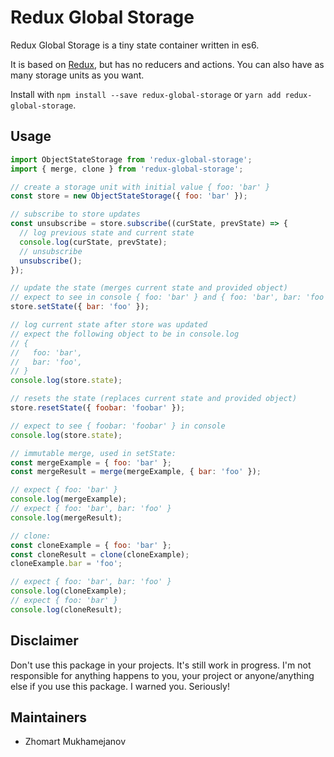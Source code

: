 # Redux Global Storage

Redux Global Storage is a tiny state container written in es6.

It is based on [Redux](https://github.com/reactjs/redux), but has no reducers and actions.
You can also have as many storage units as you want.

Install with `npm install --save redux-global-storage` or `yarn add redux-global-storage`.


## Usage

```javascript
import ObjectStateStorage from 'redux-global-storage';
import { merge, clone } from 'redux-global-storage';

// create a storage unit with initial value { foo: 'bar' }
const store = new ObjectStateStorage({ foo: 'bar' });

// subscribe to store updates
const unsubscribe = store.subscribe((curState, prevState) => {
  // log previous state and current state
  console.log(curState, prevState);
  // unsubscribe
  unsubscribe();
});

// update the state (merges current state and provided object)
// expect to see in console { foo: 'bar' } and { foo: 'bar', bar: 'foo' }
store.setState({ bar: 'foo' });

// log current state after store was updated
// expect the following object to be in console.log
// {
//   foo: 'bar',
//   bar: 'foo',
// }
console.log(store.state);

// resets the state (replaces current state and provided object)
store.resetState({ foobar: 'foobar' });

// expect to see { foobar: 'foobar' } in console
console.log(store.state);

// immutable merge, used in setState:
const mergeExample = { foo: 'bar' };
const mergeResult = merge(mergeExample, { bar: 'foo' });

// expect { foo: 'bar' }
console.log(mergeExample);
// expect { foo: 'bar', bar: 'foo' }
console.log(mergeResult);

// clone:
const cloneExample = { foo: 'bar' };
const cloneResult = clone(cloneExample);
cloneExample.bar = 'foo';

// expect { foo: 'bar', bar: 'foo' }
console.log(cloneExample);
// expect { foo: 'bar' }
console.log(cloneResult);

```


## Disclaimer

Don't use this package in your projects. It's still work in progress. I'm not responsible for anything happens to you, your project or anyone/anything else if you use this package. I warned you. Seriously!


## Maintainers

- Zhomart Mukhamejanov
